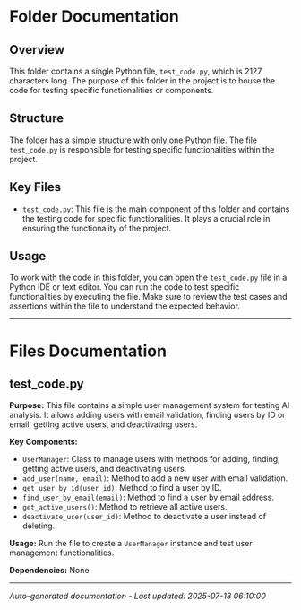 # Folder Documentation

## Overview
This folder contains a single Python file, `test_code.py`, which is 2127 characters long. The purpose of this folder in the project is to house the code for testing specific functionalities or components.

## Structure
The folder has a simple structure with only one Python file. The file `test_code.py` is responsible for testing specific functionalities within the project.

## Key Files
- `test_code.py`: This file is the main component of this folder and contains the testing code for specific functionalities. It plays a crucial role in ensuring the functionality of the project.

## Usage
To work with the code in this folder, you can open the `test_code.py` file in a Python IDE or text editor. You can run the code to test specific functionalities by executing the file. Make sure to review the test cases and assertions within the file to understand the expected behavior.

---

# Files Documentation

## test_code.py

**Purpose:** This file contains a simple user management system for testing AI analysis. It allows adding users with email validation, finding users by ID or email, getting active users, and deactivating users.

**Key Components:**
- `UserManager`: Class to manage users with methods for adding, finding, getting active users, and deactivating users.
- `add_user(name, email)`: Method to add a new user with email validation.
- `get_user_by_id(user_id)`: Method to find a user by ID.
- `find_user_by_email(email)`: Method to find a user by email address.
- `get_active_users()`: Method to retrieve all active users.
- `deactivate_user(user_id)`: Method to deactivate a user instead of deleting.

**Usage:** Run the file to create a `UserManager` instance and test user management functionalities.

**Dependencies:** None

---
*Auto-generated documentation - Last updated: 2025-07-18 06:10:00*
